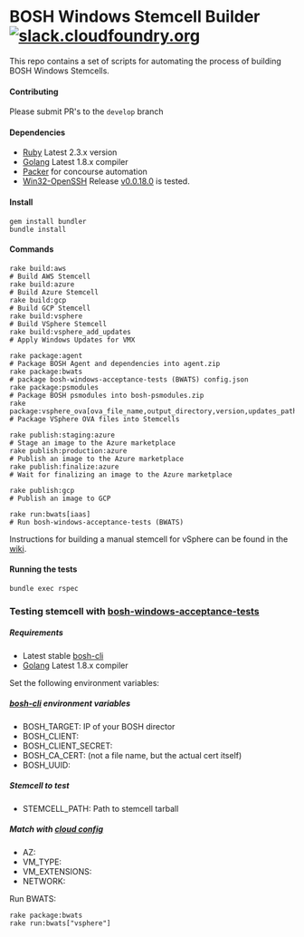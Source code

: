 # BOSH Windows Stemcell Builder [![slack.cloudfoundry.org](https://slack.cloudfoundry.org/badge.svg)](https://slack.cloudfoundry.org)

This repo contains a set of scripts for automating the process of building BOSH Windows Stemcells.

#### Contributing
Please submit PR's to the `develop` branch

#### Dependencies

* [Ruby](https://www.ruby-lang.org/en/downloads/) Latest 2.3.x version
* [Golang](https://golang.org/dl/) Latest 1.8.x compiler
* [Packer](https://www.packer.io/downloads.html) for concourse automation
* [Win32-OpenSSH](https://github.com/PowerShell/Win32-OpenSSH) Release [v0.0.18.0](https://github.com/PowerShell/Win32-OpenSSH/releases/tag/v0.0.18.0) is tested.

#### Install

```
gem install bundler
bundle install
```

#### Commands
```
rake build:aws                                                                 # Build AWS Stemcell
rake build:azure                                                               # Build Azure Stemcell
rake build:gcp                                                                 # Build GCP Stemcell
rake build:vsphere                                                             # Build VSphere Stemcell
rake build:vsphere_add_updates                                                 # Apply Windows Updates for VMX

rake package:agent                                                             # Package BOSH Agent and dependencies into agent.zip
rake package:bwats                                                             # package bosh-windows-acceptance-tests (BWATS) config.json
rake package:psmodules                                                         # Package BOSH psmodules into bosh-psmodules.zip
rake package:vsphere_ova[ova_file_name,output_directory,version,updates_path]  # Package VSphere OVA files into Stemcells

rake publish:staging:azure                                                     # Stage an image to the Azure marketplace
rake publish:production:azure                                                  # Publish an image to the Azure marketplace
rake publish:finalize:azure                                                    # Wait for finalizing an image to the Azure marketplace

rake publish:gcp                                                               # Publish an image to GCP

rake run:bwats[iaas]                                                           # Run bosh-windows-acceptance-tests (BWATS)
```

Instructions for building a manual stemcell for vSphere can be found in the [wiki](https://github.com/cloudfoundry-incubator/bosh-windows-stemcell-builder/wiki/Creating-a-vSphere-Stemcell-by-Hand).

#### Running the tests
```
bundle exec rspec
```

### Testing stemcell with [bosh-windows-acceptance-tests](https://github.com/cloudfoundry-incubator/bosh-windows-acceptance-tests)

##### Requirements

* Latest stable [bosh-cli](https://bosh.io/docs/cli-v2.html)
* [Golang](https://golang.org/dl/) Latest 1.8.x compiler

Set the following environment variables:

##### [bosh-cli](https://github.com/cloudfoundry/bosh-cli) environment variables
- BOSH_TARGET: IP of your BOSH director
- BOSH_CLIENT:
- BOSH_CLIENT_SECRET:
- BOSH_CA_CERT: (not a file name, but the actual cert itself)
- BOSH_UUID:

##### Stemcell to test
- STEMCELL_PATH: Path to stemcell tarball

##### Match with [cloud config](https://bosh.io/docs/cloud-config.html)
- AZ:
- VM_TYPE:
- VM_EXTENSIONS:
- NETWORK:

Run BWATS:

```
rake package:bwats
rake run:bwats["vsphere"]
```
